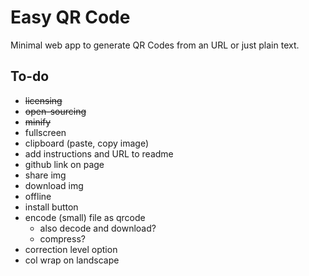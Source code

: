 Easy QR Code
====

Minimal web app to generate QR Codes from an URL or just plain text.

To-do
----

- ~~licensing~~
- ~~open-sourcing~~
- ~~minify~~
- fullscreen
- clipboard (paste, copy image)
- add instructions and URL to readme
- github link on page
- share img
- download img
- offline
- install button
- encode (small) file as qrcode
  - also decode and download?
  - compress?
- correction level option
- col wrap on landscape

